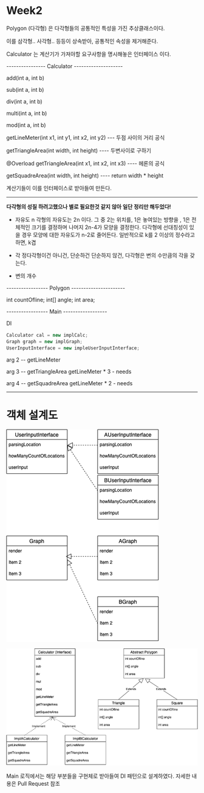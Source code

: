# Week2

Polygon (다각형) 은 다각형들의 공통적인 특성을 가진 추상클래스이다. <br>

이를 삼각형.. 사각형.. 등등이 상속받아, 공통적인 속성을 제거해준다. <br>

Calculator 는 계산기가 가져야할 요구사항을 명시해놓은 인터페이스 이다. <br>

---------------- Calculator -------------------- <br>

add(int a, int b) <br>

sub(int a, int b) <br>

div(int a, int b)<br>

multi(int a, int b)<br>

mod(int a, int b) <br>

getLineMeter(int x1, int y1, int x2, int y2) --- 두점 사이의 거리 공식<br>

getTriangleArea(int width, int height) ---- 두변사이로 구하기<br>

@Overload
getTriangleArea(int x1, int x2, int x3) ---- 헤론의 공식<br>

getSquadreArea(int width, int height) ---- return width * height<br>

계산기들이 이를 인터페이스로 받아들여 만든다.<br>

--------------------------------------------------

**다각형의 성질 하려고했으나 별로 필요한것 같지 않아 일단 정리만 해두었다!**

- 자유도
	n 각형의 자유도는 2n 이다. 그 중 2는 위치를, 1은 놓여있는 방향을 , 1은 전체적인 크기를 결정하며 나머지 2n-4가 모양을 결정한다.
	다각형에 선대칭성이 있을 경우 모양에 대한 자유도가 n-2로 줄어든다. 일반적으로 k를 2 이상의 정수라고 하면, k겹 

- 각
	정다각형이건 아니건, 단순하건 단순하지 않건, 다각형은 변의 수만큼의 각을 갖는다.

- 변의 개수

----------------- Polygon ----------------------

int countOfline;
int[] angle;
int area;

----------------- Main ------------------

DI
```java
Calculator cal = new implCalc;
Graph graph = new implGraph;
UserInputInterface = new impleUserInputInterface;
```


arg 2 -- getLineMeter

arg 3 -- getTriangleArea
			getLineMeter * 3 - needs

arg 4 -- getSquadreArea
			getLineMeter * 2 - needs

---------------------------------------

# 객체 설계도

![User.png](./User.png)

![dd](./무제.png)

Main 로직에서는 해당 부분들을 구현체로 받아들여 DI 패턴으로 설계하였다. 자세한 내용은 Pull Request 참조


